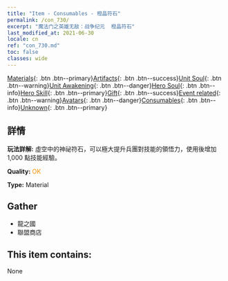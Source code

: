 ```yaml
---
title: "Item - Consumables - 橙晶符石"
permalink: /con_730/
excerpt: "魔法门之英雄无敌：战争纪元  橙晶符石"
last_modified_at: 2021-06-30
locale: cn
ref: "con_730.md"
toc: false
classes: wide
---
```

 [Materials](/ItemsCN/){: .btn .btn--primary}[Artifacts](/ItemsCN/Artifacts/){: .btn .btn--success}[Unit Soul](/ItemsCN/UnitSoul/){: .btn .btn--warning}[Unit Awakening](/ItemsCN/UnitAwakening/){: .btn .btn--danger}[Hero Soul](/ItemsCN/HeroSoul/){: .btn .btn--info}[Hero Skill](/ItemsCN/HeroSkill/){: .btn .btn--primary}[Gift](/ItemsCN/Gift/){: .btn .btn--success}[Event related](/ItemsCN/Events/){: .btn .btn--warning}[Avatars](/ItemsCN/Avatars/){: .btn .btn--danger}[Consumables](/ItemsCN/Consumables/){: .btn .btn--info}[Unknown](/ItemsCN/Unknown/){: .btn .btn--primary}

## 詳情
 **玩法詳解:** 虛空中的神祕符石，可以極大提升兵團對技能的領悟力，使用後增加 1,000 點技能經驗。

 **Quality:** <span style="color: #FF8C00">OK</span>

 **Type:** Material

## Gather

*    龍之國 
*    聯盟商店 

## This item contains:

  None

